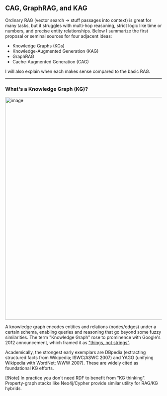 ## CAG, GraphRAG, and KAG

Ordinary RAG (vector search -> stuff passages into context) is great for many tasks, but it struggles with multi-hop reasoning, strict logic like time or numbers, and precise entity relationships. 
Below I summarize the first proposal or seminal sources for four adjacent ideas: 
+ Knowledge Graphs (KGs)
+ Knowledge-Augmented Generation (KAG)
+ GraphRAG
+ Cache-Augmented Generation (CAG)

I will also explain when each makes sense compared to the basic RAG.

------------------------------------------------------------
### What's a Knowledge Graph (KG)?

<img width="899" height="714" alt="image" src="https://github.com/user-attachments/assets/b5a3c782-37ff-4844-9c23-28bfc731232e" />

A knowledge graph encodes entities and relations (nodes/edges) under a certain schema, enabling queries and reasoning that go beyond some fuzzy similarities. The term "Knowledge Graph" rose to prominence with Google's 2012 announcement, which framed it as ["things, not strings"](https://blog.google/products/search/introducing-knowledge-graph-things-not/).

Academically, the strongest early exemplars are DBpedia (extracting structured facts from Wikipedia; ISWC/ASWC 2007) and YAGO (unifying Wikipedia with WordNet; WWW 2007). These are widely cited as foundational KG efforts. 

[!Note]
In practice you don't need RDF to benefit from "KG thinking". Property-graph stacks like Neo4j/Cypher provide similar utility for RAG/KG hybrids.

